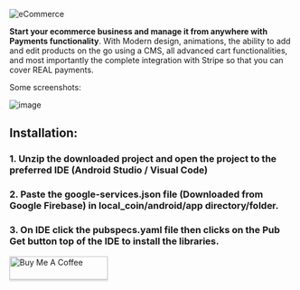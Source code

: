 ![eCommerce](https://i.imgur.com/SraxGPm.png)

**Start your ecommerce business and manage it from anywhere with Payments functionality**. With Modern design, animations, the ability to add and edit products on the go using a CMS, all advanced cart functionalities, and most importantly the complete integration with Stripe so that you can cover REAL payments.

Some screenshots:

![image](https://i.imgur.com/gXbjZXl.png)

<h2>Installation:</h2>

<h3>1. Unzip the downloaded project and open the project to the preferred IDE (Android Studio / Visual Code)</h3>


<h3>2. Paste the google-services.json file (Downloaded from Google Firebase) in local_coin/android/app directory/folder.</h3>

 
<h3>3. On IDE click the pubspecs.yaml file then clicks on the Pub Get button top of the IDE to install the libraries.</h3>


<a href="https://www.buymeacoffee.com/amrhishamks" target="_blank"><img src="https://www.buymeacoffee.com/assets/img/custom_images/orange_img.png" alt="Buy Me A Coffee" style="height: 41px !important;width: 174px !important;box-shadow: 0px 3px 2px 0px rgba(190, 190, 190, 0.5) !important;-webkit-box-shadow: 0px 3px 2px 0px rgba(190, 190, 190, 0.5) !important;" ></a>

